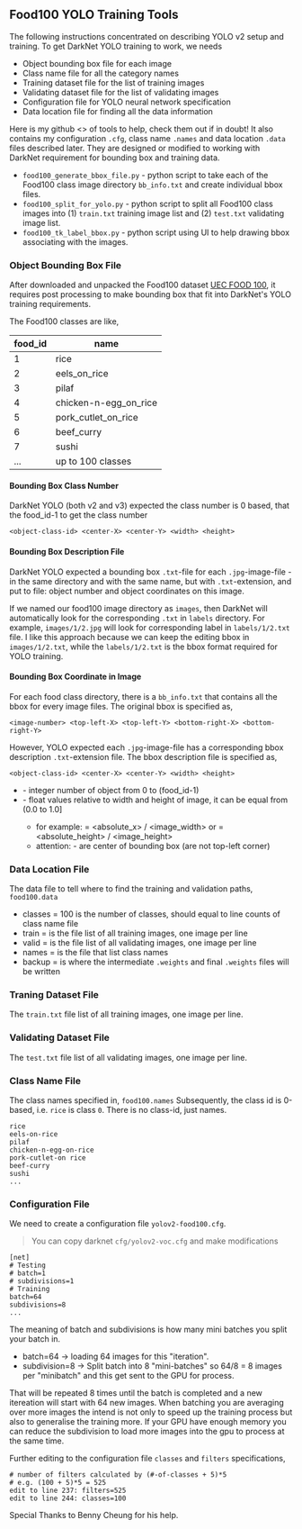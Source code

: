 ## Food100 YOLO Training Tools
The following instructions concentrated on describing YOLO v2 setup and training.
To get DarkNet YOLO training to work, we needs

* Object bounding box file for each image
* Class name file for all the category names
* Training dataset file for the list of training images
* Validating dataset file for the list of validating images
* Configuration file for YOLO neural network specification
* Data location file for finding all the data information

Here is my github <> of tools to help, check them out if in doubt! It also contains my configuration `.cfg`, class name `.names` and data location `.data` files described later.
They are designed or modified to working with DarkNet requirement for bounding box and training data.
* `food100_generate_bbox_file.py` - python script to take each of the Food100 class image directory `bb_info.txt` and create individual bbox files.
* `food100_split_for_yolo.py` - python script to split all Food100 class images into (1) `train.txt` training image list and (2) `test.txt` validating image list.
* `food100_tk_label_bbox.py` - python script using UI to help drawing bbox associating with the images.

### Object Bounding Box File
After downloaded and unpacked the Food100 dataset [UEC FOOD 100](http://foodcam.mobi/dataset100.html),
it requires post processing to make bounding box that fit into DarkNet's YOLO training requirements.

The Food100 classes are like,

| food_id | name |
|----|------|
| 1	| rice
| 2	| eels_on_rice
| 3	| pilaf
| 4	| chicken-n-egg_on_rice
| 5	| pork_cutlet_on_rice
| 6	| beef_curry
| 7	| sushi
| ... | up to 100 classes

#### Bounding Box Class Number
DarkNet YOLO (both v2 and v3) expected the class number is 0 based, that the food_id-1 to get the class number

```
<object-class-id> <center-X> <center-Y> <width> <height>
```

#### Bounding Box Description File
DarkNet YOLO expected a bounding box `.txt`-file for each `.jpg`-image-file - in the same directory and with the same name, but with `.txt`-extension, and put to file: object number and object coordinates on this image.

If we named our food100 image directory as `images`, then DarkNet will automatically look for the corresponding `.txt` in `labels` directory. For example, `images/1/2.jpg` will look for corresponding label in `labels/1/2.txt` file. I like this approach because we can keep the editing bbox in `images/1/2.txt`, while the `labels/1/2.txt` is the bbox format required for YOLO training.

#### Bounding Box Coordinate in Image
For each food class directory, there is a `bb_info.txt` that contains all the bbox for every image files. The original bbox is specified as,

```
<image-number> <top-left-X> <top-left-Y> <bottom-right-X> <bottom-right-Y>
```

However, YOLO expected each `.jpg`-image-file has a corresponding bbox description `.txt`-extension file. The bbox description file is specified as,

```
<object-class-id> <center-X> <center-Y> <width> <height>
```

* <object-class-id> - integer number of object from 0 to (food_id-1)
* <center-X> <center-Y> <width> <height> - float values relative to width and height of image, it can be equal from (0.0 to 1.0]
  * for example: <x> = <absolute_x> / <image_width> or <height> = <absolute_height> / <image_height>
  * attention: <center-X> <center-Y> - are center of bounding box (are not top-left corner)


### Data Location File
The data file to tell where to find the training and validation paths, `food100.data`

* classes = 100 is the number of classes, should equal to line counts of class name file
* train = <path> is the file list of all training images, one image per line
* valid = <path> is the file list of all validating images, one image per line
* names = <path> is the file that list class names
* backup = <path> is where the intermediate `.weights` and final `.weights` files will be written


### Traning Dataset File
The `train.txt` file list of all training images, one image per line.


### Validating Dataset File
The `test.txt` file list of all validating images, one image per line.


### Class Name File
The class names specified in, `food100.names`
Subsequently, the class id is 0-based, i.e. `rice` is class `0`.
There is no class-id, just names.

```
rice
eels-on-rice
pilaf
chicken-n-egg-on-rice
pork-cutlet-on rice
beef-curry
sushi
...
```

### Configuration File
We need to create a configuration file `yolov2-food100.cfg`.
> You can copy darknet `cfg/yolov2-voc.cfg` and make modifications

```
[net]
# Testing
# batch=1
# subdivisions=1
# Training
batch=64
subdivisions=8
...
```

The meaning of batch and subdivisions is how many mini batches
you split your batch in.

* batch=64 -> loading 64 images for this "iteration".
* subdivision=8 -> Split batch into 8 "mini-batches" so 64/8 = 8 images per "minibatch" and this get sent to the GPU for process.

That will be repeated 8 times until the batch is completed and a new itereation will start with 64 new images. When batching you are averaging over more images the intend is not only to speed up the training process but also to generalise the training more.
If your GPU have enough memory you can reduce the subdivision to load more images into the gpu to process at the same time.

Further editing to the configuration file `classes` and `filters` specifications,

```
# number of filters calculated by (#-of-classes + 5)*5
# e.g. (100 + 5)*5 = 525
edit to line 237: filters=525
edit to line 244: classes=100
```

Special Thanks to Benny Cheung for his help.
